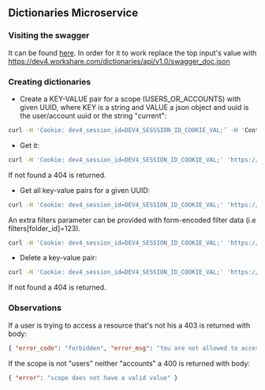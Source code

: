 ## Dictionaries Microservice

### Visiting the swagger

It can be found [here](https://dev4.workshare.com/dictionaries/swagger-ui/index.html). In order for it to work replace the top input's value with https://dev4.workshare.com/dictionaries/api/v1.0/swagger_doc.json

### Creating dictionaries

- Create a KEY-VALUE pair for a scope (USERS_OR_ACCOUNTS) with given UUID, where KEY is a string and VALUE a json object and uuid is the user/account uuid or the string "current":

```bash
curl -H 'Cookie: dev4_session_id=DEV4_SESSSION_ID_COOKIE_VAL;’ -H 'Content-Type: application/json' -d ‘VALUE’ -X PUT 'https://dev4.workshare.com/dictionaries/api/v1.0/USERS_OR_ACCOUNTS/UUID/dictionaries/KEY.json'
```

- Get it:

```bash
curl -H 'Cookie: dev4_session_id=DEV4_SESSION_ID_COOKIE_VAL;' 'https://dev4.workshare.com/dictionaries/api/v1.0/USERS_OR_ACCOUNTS/UUID/dictionaries/KEY.json'
```

If not found a 404 is returned.

- Get all key-value pairs for a given UUID:

```bash
curl -H 'Cookie: dev4_session_id=DEV4_SESSION_ID_COOKIE_VAL;' 'https://dev4.workshare.com/dictionaries/api/v1.0/USERS_OR_ACCOUNTS/UUID/dictionaries.json'
```

An extra filters parameter can be provided with form-encoded filter data (i.e filters[folder_id]=123).

```bash
curl -H 'Cookie: dev4_session_id=DEV4_SESSION_ID_COOKIE_VAL;' 'https://dev4.workshare.com/dictionaries/api/v1.0/USERS_OR_ACCOUNTS/UUID/dictionaries.json?filters%5Bdealroom-fe-timeline%5D=true'
```

- Delete a key-value pair:

```bash
curl -H 'Cookie: dev4_session_id=DEV4_SESSION_ID_COOKIE_VAL;' 'https://dev4.workshare.com/dictionaries/api/v1.0/USERS_OR_ACCOUNTS/UUID/dictionaries/KEY.json' -X DELETE
```

If not found a 404 is returned.

### Observations

If a user is trying to access a resource that's not his a 403 is returned with body:

```json
{ "error_code": "forbidden", "error_msg": "You are not allowed to access this scope" }
```

If the scope is not "users" neither "accounts" a 400 is returned with body:

```json
{ "error": "scope does not have a valid value" }
```